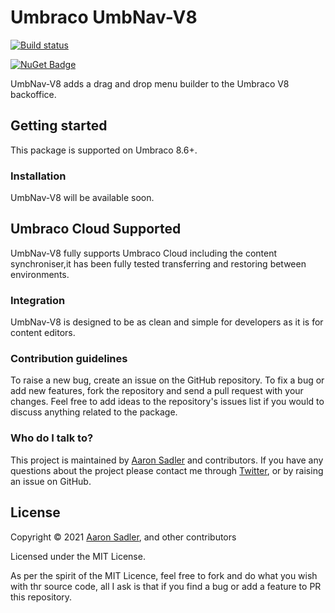 # Umbraco UmbNav-V8

[![Build status](https://dev.azure.com/TerrabitHost/UmbNav/_apis/build/status/UmbNavV8?branchName=develop)](https://dev.azure.com/TerrabitHost/UmbNav/_build/latest?definitionId=28)

[![NuGet Badge](https://buildstats.info/nuget/Our.Umbraco.UmbNavV8.Web?includePreReleases=true)](https://www.nuget.org/packages/Our.Umbraco.UmbNavV8.Web)


UmbNav-V8 adds a drag and drop menu builder to the Umbraco V8 backoffice.

## Getting started

This package is supported on Umbraco 8.6+.

### Installation

UmbNav-V8 will be available soon.

## Umbraco Cloud Supported

UmbNav-V8 fully supports Umbraco Cloud including the content synchroniser,it has been fully tested transferring and restoring between environments.

### Integration

UmbNav-V8 is designed to be as clean and simple for developers as it is for content editors.


### Contribution guidelines

To raise a new bug, create an issue on the GitHub repository. To fix a bug or add new features, fork the repository and send a pull request with your changes. Feel free to add ideas to the repository's issues list if you would to discuss anything related to the package.

### Who do I talk to?
This project is maintained by [Aaron Sadler](https://aaronsadler.uk) and contributors. If you have any questions about the project please contact me through [Twitter](https://twitter.com/AaronSadlerUK), or by raising an issue on GitHub.

## License

Copyright &copy; 2021 [Aaron Sadler](https://aaronsadler.uk), and other contributors

Licensed under the MIT License.

As per the spirit of the MIT Licence, feel free to fork and do what you wish with thr source code, all I ask is that if you find a bug or add a feature to PR this repository.
